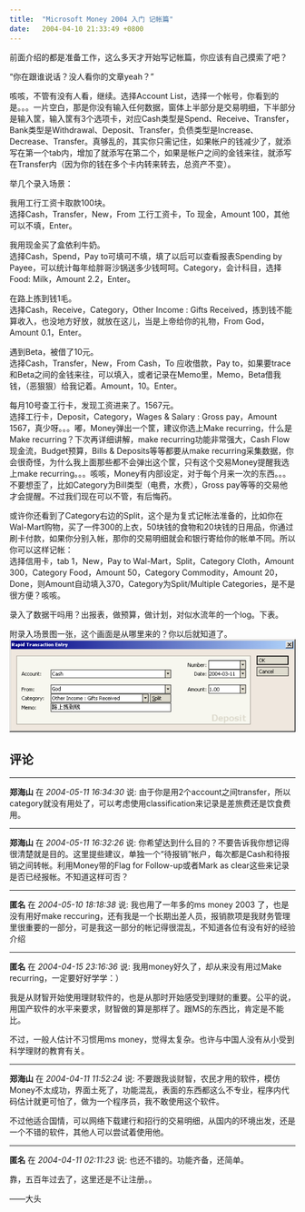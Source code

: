 ```yaml
---
title:  "Microsoft Money 2004 入门 记帐篇"
date:   2004-04-10 21:33:49 +0800
---
```


前面介绍的都是准备工作，这么多天才开始写记帐篇，你应该有自己摸索了吧？  

“你在跟谁说话？没人看你的文章yeah？”  

咳咳，不管有没有人看，继续。选择Account List，选择一个帐号，你看到的是。。。一片空白，那是你没有输入任何数据，窗体上半部分是交易明细，下半部分是输入筐，输入筐有3个选项卡，对应Cash类型是Spend、Receive、Transfer，Bank类型是Withdrawal、Deposit、Transfer，负债类型是Increase、Decrease、Transfer。真够乱的，其实你只需记住，如果帐户的钱减少了，就添写在第一个tab内，增加了就添写在第二个，如果是帐户之间的金钱来往，就添写在Transfer内（因为你的钱在多个卡内转来转去，总资产不变）。  

举几个录入场景：  

我用工行工资卡取款100块。  
选择Cash，Transfer，New，From 工行工资卡，To 现金，Amount 100，其他可以不填，Enter。  

我用现金买了盒依利牛奶。  
选择Cash，Spend，Pay to可填可不填，填了以后可以查看报表Spending by Payee，可以统计每年给胖哥沙锅送多少钱呵呵。Category，会计科目，选择Food: Milk，Amount 2.2，Enter。  

在路上拣到钱1毛。  
选择Cash，Receive，Category，Other Income : Gifts Received，拣到钱不能算收入，也没地方好放，就放在这儿，当是上帝给你的礼物，From God，Amount 0.1，Enter。  

遇到Beta，被借了10元。  
选择Cash，Transfer，New，From Cash，To 应收借款，Pay to，如果要trace和Beta之间的金钱来往，可以填入，或者记录在Memo里，Memo，Beta借我钱，（恶狠狠）给我记着。Amount，10。Enter。  

每月10号查工行卡，发现工资进来了。1567元。  
选择工行卡，Deposit，Category，Wages & Salary : Gross pay，Amount 1567，真少呀。。。嘟，Money弹出一个筐，建议你选上Make recurring，什么是Make recurring？下次再详细讲解，make recurring功能非常强大，Cash Flow现金流，Budget预算，Bills & Deposits等等都要从make recurring采集数据，你会很奇怪，为什么我上面那些都不会弹出这个筐，只有这个交易Money提醒我选上make recurring。。。咳咳，Money有内部设定，对于每个月来一次的东西。。。不要想歪了，比如Category为Bill类型（电费，水费），Gross pay等等的交易他才会提醒。不过我们现在可以不管，有后悔药。  

或许你还看到了Category右边的Split，这个是为复式记帐法准备的，比如你在Wal-Mart购物，买了一件300的上衣，50块钱的食物和20块钱的日用品，你通过刷卡付款，如果你分别入帐，那你的交易明细就会和银行寄给你的帐单不同。所以你可以这样记帐：  
选择信用卡，tab 1，New，Pay to Wal-Mart，Split，Category Cloth，Amount 300，Category Food，Amount 50，Category Commodity，Amount 20，Done，则Amount自动填入370，Category为Split/Multiple Categories，是不是很方便？咳咳。  

录入了数据干吗用？出报表，做预算，做计划，对似水流年的一个log。下表。  

附录入场景图一张，这个画面是从哪里来的？你以后就知道了。  
![](/images/2011/money/god.gif)  


## 评论

*****
**郑海山** 在 *2004-05-11 16:34:30* 说: 由于你是用2个account之间transfer，所以category就没有用处了，可以考虑使用classification来记录是差旅费还是饮食费用。

*****
**郑海山** 在 *2004-05-11 16:32:26* 说: 你希望达到什么目的？不要告诉我你想记得很清楚就是目的。这里提些建议，单独一个“待报销”帐户，每次都是Cash和待报销之间转帐。利用Money带的Flag for Follow-up或者Mark as clear这些来记录是否已经报帐。不知道这样可否？


*****
**匿名** 在 *2004-05-10 18:18:38* 说: 我也用了一年多的ms money 2003 了，也是没有用好make reccuring，还有我是一个长期出差人员，报销款项是我财务管理里很重要的一部分，可是我这一部分的帐记得很混乱，不知道各位有没有好的经验介绍

*****
**匿名** 在 *2004-04-15 23:16:36* 说: 我用money好久了，却从来没有用过Make recurring，一定要好好学学：）

我是从财智开始使用理财软件的，也是从那时开始感受到理财的重要。公平的说，用国产软件的水平来要求，财智做的算是那样了。跟MS的东西比，肯定是不能比。

不过，一般人估计不习惯用ms money，觉得太复杂。也许与中国人没有从小受到科学理财的教育有关。

*****
**郑海山** 在 *2004-04-11 11:52:24* 说: 不要跟我谈财智，农民才用的软件，模仿Money不太成功，界面土死了，功能混乱，表面的东西都这么不专业，程序内代码估计就更可怕了，做为一个程序员，我不敢使用这个软件。

不过他适合国情，可以网络下载建行和招行的交易明细，从国内的环境出发，还是一个不错的软件，其他人可以尝试着使用他。

*****
**匿名** 在 *2004-04-11 02:11:23* 说: 也还不错的。功能齐备，还简单。

靠，五百年过去了，这里还是不让注册。。

――大头

